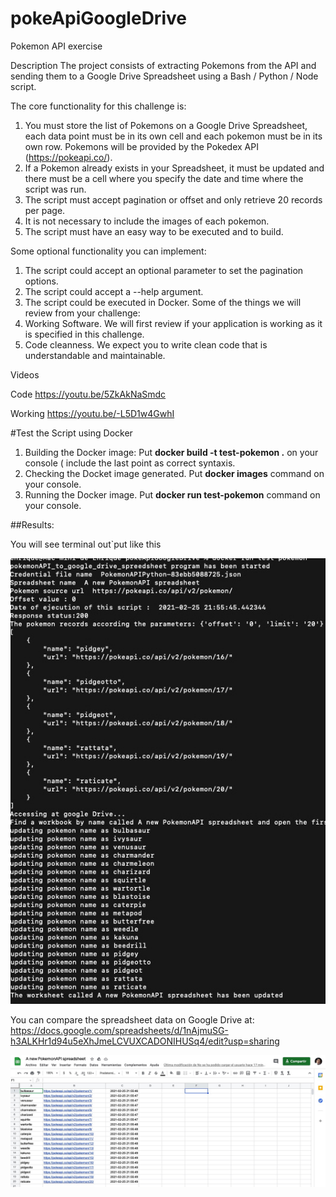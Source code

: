 # pokeApiGoogleDrive
Pokemon API exercise

Description
The project consists of extracting Pokemons from the API and sending them to a Google Drive Spreadsheet using a Bash / Python / Node script. 

The core functionality for this challenge is:
1. You must store the list of Pokemons on a Google Drive Spreadsheet, each data point must be in its own cell and each pokemon must be in its own row. Pokemons will be provided by the Pokedex API (https://pokeapi.co/).
2. If a Pokemon already exists in your Spreadsheet, it must be updated and there must be a cell where you specify the date and time where the script was run.
3. The script must accept pagination or offset and only retrieve 20 records per page. 
4. It is not necessary to include the images of each pokemon.
5. The script must have an easy way to be executed and to build.

Some optional functionality you can implement:
1. The script could accept an optional parameter to set the pagination options. 
2. The script could accept a --help argument.
3. The script could be executed in Docker.
Some of the things we will review from your challenge:
1. Working Software. We will first review if your application is working as it is specified in this challenge.
2. Code cleanness. We expect you to write clean code that is understandable and maintainable.


Videos

Code
https://youtu.be/5ZkAkNaSmdc

Working
https://youtu.be/-L5D1w4GwhI



#Test the Script using Docker

1. Building the Docker image: Put **docker build -t test-pokemon .** on your console ( include the last point as correct syntaxis.
2. Checking the Docket image generated. Put **docker images** command on your console.
3. Running the Docker image. Put **docker run test-pokemon** command on your console.

##Results:

You will see terminal out`put like this

![alt text](https://github.com/EnriqueAldana/pokeApiGoogleDrive/blob/master/pokemon_console.jpg?raw=true)

You can compare the spreadsheet data on Google Drive at:
https://docs.google.com/spreadsheets/d/1nAjmuSG-h3ALKHr1d94u5eXhJmeLCVUXCADONIHUSq4/edit?usp=sharing


![alt text](https://github.com/EnriqueAldana/pokeApiGoogleDrive/blob/master/pokemon_spreadsheet_updated.jpg?raw=true)
